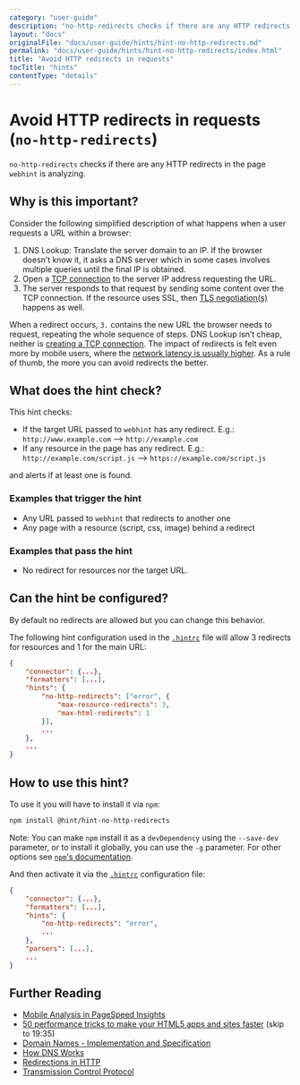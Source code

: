 ```yaml
---
category: "user-guide"
description: "no-http-redirects checks if there are any HTTP redirects in the pagewebhint is analyzing."
layout: "docs"
originalFile: "docs/user-guide/hints/hint-no-http-redirects.md"
permalink: "docs/user-guide/hints/hint-no-http-redirects/index.html"
title: "Avoid HTTP redirects in requests"
tocTitle: "hints"
contentType: "details"
---
```

# Avoid HTTP redirects in requests (`no-http-redirects`)

`no-http-redirects` checks if there are any HTTP redirects in the page
`webhint` is analyzing.

## Why is this important?

Consider the following simplified description of what happens when
a user requests a URL within a browser:

1. DNS Lookup: Translate the server domain to an IP. If the browser
   doesn’t know it, it asks a DNS server which in some cases involves
   multiple queries until the final IP is obtained.
1. Open a [TCP connection][wikipedia-tcp-establishment] to the server
   IP address requesting the URL.
1. The server responds to that request by sending some content over
   the TCP connection.
   If the resource uses SSL, then [TLS negotiation(s)][wikipedia-tls-handshake]
   happens as well.

When a redirect occurs, `3.` contains the new URL the browser needs to
request, repeating the whole sequence of steps. DNS Lookup isn’t cheap,
neither is [creating a TCP connection][tcp-connection-diagram]. The
impact of redirects is felt even more by mobile users, where the [network
latency is usually higher][pagespeed-insights].
As a rule of thumb, the more you can avoid redirects the better.

## What does the hint check?

This hint checks:

* If the target URL passed to `webhint` has any redirect. E.g.:
  `http://www.example.com` --> `http://example.com`
* If any resource in the page has any redirect. E.g.:
  `http://example.com/script.js` --> `https://example.com/script.js`

and alerts if at least one is found.

### Examples that **trigger** the hint

* Any URL passed to `webhint` that redirects to another one
* Any page with a resource (script, css, image) behind a redirect

### Examples that **pass** the hint

* No redirect for resources nor the target URL.

## Can the hint be configured?

By default no redirects are allowed but you can change this behavior.

The following hint configuration used in the [`.hintrc`][hintrc]
file will allow 3 redirects for resources and 1 for the main URL:

```json
{
    "connector": {...},
    "formatters": [...],
    "hints": {
        "no-http-redirects": ["error", {
            "max-resource-redirects": 3,
            "max-html-redirects": 1
        }],
        ...
    },
    ...
}
```

## How to use this hint?

To use it you will have to install it via `npm`:

```bash
npm install @hint/hint-no-http-redirects
```

Note: You can make `npm` install it as a `devDependency` using the
`--save-dev` parameter, or to install it globally, you can use the
`-g` parameter. For other options see [`npm`'s
documentation](https://docs.npmjs.com/cli/install).

And then activate it via the [`.hintrc`][hintrc] configuration file:

```json
{
    "connector": {...},
    "formatters": [...],
    "hints": {
        "no-http-redirects": "error",
        ...
    },
    "parsers": [...],
    ...
}
```

## Further Reading

* [Mobile Analysis in PageSpeed Insights][pagespeed-insights]
* [50 performance tricks to make your HTML5 apps and sites faster][50-tricks]
  (skip to 19:35)
* [Domain Names - Implementation and Specification][rfc1035]
* [How DNS Works][how-dns-works]
* [Redirections in HTTP][MDN-Redirections]
* [Transmission Control Protocol][wikipedia-tcp]

<!-- Link labels: -->

[50-tricks]: https://channel9.msdn.com/events/Build/2012/3-132#time=19m35s
[how-dns-works]: https://www.verisign.com/en_US/website-presence/online/how-dns-works/index.xhtml
[MDN-Redirections]: https://developer.mozilla.org/en-US/docs/Web/HTTP/Redirections
[pagespeed-insights]: https://developers.google.com/speed/docs/insights/mobile#adapting-to-high-latency-mobile-networks
[rfc1035]: https://tools.ietf.org/html/rfc1035
[hintrc]: https://webhint.io/docs/user-guide/further-configuration/hintrc-formats/
[tcp-connection-diagram]: https://www.eventhelix.com/RealtimeMantra/Networking/tcp/#.WgOQBkxFy2c
[wikipedia-tcp-establishment]: https://en.wikipedia.org/wiki/Transmission_Control_Protocol#Connection_establishment
[wikipedia-tcp]: https://en.wikipedia.org/wiki/Transmission_Control_Protocol
[wikipedia-tls-handshake]: https://en.wikipedia.org/wiki/Transport_Layer_Security#TLS_handshake
